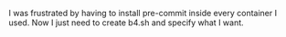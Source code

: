 I was frustrated by having to install pre-commit inside every container I used.
Now I just need to create b4.sh and specify what I want.
